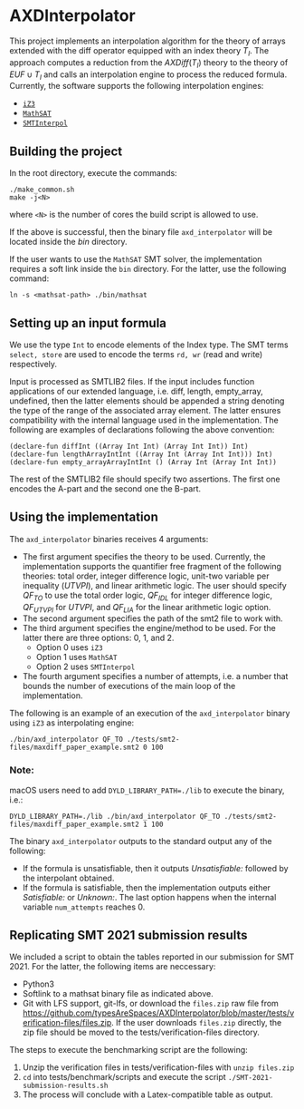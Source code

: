 # AXDInterpolator

This project implements an interpolation algorithm
for the theory of arrays extended with the diff 
operator equipped with an index theory $T_I$. 
The approach computes a reduction from the $AXDiff(T_I)$
theory to the theory of $EUF \cup T_I$ and 
calls an interpolation engine to process the 
reduced formula. Currently, the software supports the following
interpolation engines:

- [`iZ3`](https://github.com/Z3Prover/z3/releases/tag/z3-4.7.1)
- [`MathSAT`](https://mathsat.fbk.eu)
- [`SMTInterpol`](https://github.com/ultimate-pa/smtinterpol)

## Building the project

In the root directory, execute the commands:

```
./make_common.sh
make -j<N>
```
where `<N>` is the number of cores the build script is allowed to use.

If the above is successful, then the binary file ``axd_interpolator``
will be located inside the _bin_ directory.

If the user wants to use the `MathSAT` SMT solver, the 
implementation requires a soft link inside the ``bin``
directory. For the latter, use the following command:

```
ln -s <mathsat-path> ./bin/mathsat
```

## Setting up an input formula

We use the type `Int` to encode elements of the Index type. 
The SMT terms `select, store` are used to encode the terms `rd, wr` (read and write) 
respectively.

Input is processed as SMTLIB2 files. If the input
includes function applications of our extended
language, i.e. diff, length, empty_array, undefined,
then the latter elements should be appended a string
denoting the type of the range of the associated
array element. The latter ensures compatibility with
the internal language used in the implementation.
The following are examples of declarations following
the above convention:

```
(declare-fun diffInt ((Array Int Int) (Array Int Int)) Int)
(declare-fun lengthArrayIntInt ((Array Int (Array Int Int))) Int)
(declare-fun empty_arrayArrayIntInt () (Array Int (Array Int Int))
```

The rest of the SMTLIB2 file should specify two assertions. 
The first one encodes the A-part and the second one the B-part. 

## Using the implementation

The ``axd_interpolator`` binaries receives 4 arguments:

* The first argument specifies the theory to be used. Currently, the implementation supports the quantifier free fragment of the following theories: total order, integer difference logic, unit-two variable per inequality ($UTVPI$), and linear arithmetic logic. The user should specify $QF_{TO}$ to use the total order logic, $QF_{IDL}$ for integer difference logic, $QF_{UTVPI}$ for $UTVPI$, and $QF_{LIA}$ for the linear arithmetic logic option.
* The second argument specifies the path of the smt2 file to work with.
* The third argument specifies the engine/method to be used. For the latter there are three options: 0, 1, and 2. 
  - Option 0 uses ``iZ3`` 
  - Option 1 uses ``MathSAT``
  - Option 2 uses ``SMTInterpol``
* The fourth argument specifies a number of attempts, i.e. a number that bounds the number of executions of the main loop of the implementation.

The following is an example of an execution of the ``axd_interpolator`` binary using ``iZ3`` as interpolating engine:

```
./bin/axd_interpolator QF_TO ./tests/smt2-files/maxdiff_paper_example.smt2 0 100
```

### Note:

macOS users need to add ``DYLD_LIBRARY_PATH=./lib`` to execute the binary, i.e.:

```
DYLD_LIBRARY_PATH=./lib ./bin/axd_interpolator QF_TO ./tests/smt2-files/maxdiff_paper_example.smt2 1 100
```


The binary ``axd_interpolator`` outputs to the standard output any of the following:

* If the formula is unsatisfiable, then it outputs *Unsatisfiable:* followed by the interpolant obtained.
* If the formula is satisfiable, then the implementation outputs either *Satisfiable:* or *Unknown:*. The last option happens when the internal variable ``num_attempts`` reaches 0.

## Replicating SMT 2021 submission results

We included a script to obtain the tables reported in our submission for SMT 2021.
For the latter, the following items are neccessary:

* Python3
* Softlink to a mathsat binary file as indicated above.
* Git with LFS support, git-lfs, or download the `files.zip` raw file from https://github.com/typesAreSpaces/AXDInterpolator/blob/master/tests/verification-files/files.zip. If the user downloads `files.zip` directly, the zip file should be moved to the tests/verification-files directory.

The steps to execute the benchmarking script are the following:

1. Unzip the verification files in tests/verification-files with `unzip files.zip`
2. `cd` into tests/benchmark/scripts and execute the script `./SMT-2021-submission-results.sh`
3. The process will conclude with a Latex-compatible table as output.
